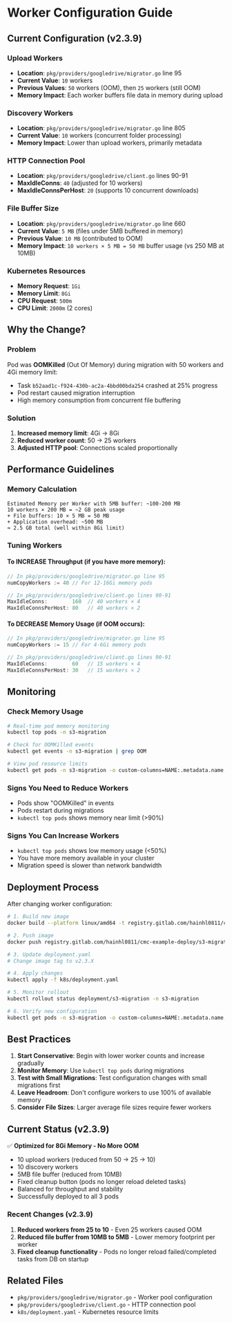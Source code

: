 # Worker Configuration Guide

## Current Configuration (v2.3.9)

### Upload Workers
- **Location**: `pkg/providers/googledrive/migrator.go` line 95
- **Current Value**: `10` workers
- **Previous Values**: `50` workers (OOM), then `25` workers (still OOM)
- **Memory Impact**: Each worker buffers file data in memory during upload

### Discovery Workers
- **Location**: `pkg/providers/googledrive/migrator.go` line 805
- **Current Value**: `10` workers (concurrent folder processing)
- **Memory Impact**: Lower than upload workers, primarily metadata

### HTTP Connection Pool
- **Location**: `pkg/providers/googledrive/client.go` lines 90-91
- **MaxIdleConns**: `40` (adjusted for 10 workers)
- **MaxIdleConnsPerHost**: `20` (supports 10 concurrent downloads)

### File Buffer Size
- **Location**: `pkg/providers/googledrive/migrator.go` line 660
- **Current Value**: `5 MB` (files under 5MB buffered in memory)
- **Previous Value**: `10 MB` (contributed to OOM)
- **Memory Impact**: `10 workers × 5 MB = 50 MB` buffer usage (vs 250 MB at 10MB)

### Kubernetes Resources
- **Memory Request**: `1Gi`
- **Memory Limit**: `8Gi`
- **CPU Request**: `500m`
- **CPU Limit**: `2000m` (2 cores)

## Why the Change?

### Problem
Pod was **OOMKilled** (Out Of Memory) during migration with 50 workers and 4Gi memory limit:
- Task `b52aad1c-f924-430b-ac2a-4bbd00bda254` crashed at 25% progress
- Pod restart caused migration interruption
- High memory consumption from concurrent file buffering

### Solution
1. **Increased memory limit**: 4Gi → 8Gi
2. **Reduced worker count**: 50 → 25 workers
3. **Adjusted HTTP pool**: Connections scaled proportionally

## Performance Guidelines

### Memory Calculation
```
Estimated Memory per Worker with 5MB buffer: ~100-200 MB
10 workers × 200 MB = ~2 GB peak usage
+ File buffers: 10 × 5 MB = 50 MB
+ Application overhead: ~500 MB
≈ 2.5 GB total (well within 8Gi limit)
```

### Tuning Workers

#### To INCREASE Throughput (if you have more memory):
```go
// In pkg/providers/googledrive/migrator.go line 95
numCopyWorkers := 40 // For 12-16Gi memory pods

// In pkg/providers/googledrive/client.go lines 90-91
MaxIdleConns:        160  // 40 workers × 4
MaxIdleConnsPerHost: 80   // 40 workers × 2
```

#### To DECREASE Memory Usage (if OOM occurs):
```go
// In pkg/providers/googledrive/migrator.go line 95
numCopyWorkers := 15 // For 4-6Gi memory pods

// In pkg/providers/googledrive/client.go lines 90-91
MaxIdleConns:        60   // 15 workers × 4
MaxIdleConnsPerHost: 30   // 15 workers × 2
```

## Monitoring

### Check Memory Usage
```bash
# Real-time pod memory monitoring
kubectl top pods -n s3-migration

# Check for OOMKilled events
kubectl get events -n s3-migration | grep OOM

# View pod resource limits
kubectl get pods -n s3-migration -o custom-columns=NAME:.metadata.name,MEMORY:.spec.containers[0].resources.limits.memory
```

### Signs You Need to Reduce Workers
- Pods show "OOMKilled" in events
- Pods restart during migrations
- `kubectl top pods` shows memory near limit (>90%)

### Signs You Can Increase Workers
- `kubectl top pods` shows low memory usage (<50%)
- You have more memory available in your cluster
- Migration speed is slower than network bandwidth

## Deployment Process

After changing worker configuration:

```bash
# 1. Build new image
docker build --platform linux/amd64 -t registry.gitlab.com/hainhl0811/cmc-example-deploy/s3-migration:v2.3.X .

# 2. Push image
docker push registry.gitlab.com/hainhl0811/cmc-example-deploy/s3-migration:v2.3.X

# 3. Update deployment.yaml
# Change image tag to v2.3.X

# 4. Apply changes
kubectl apply -f k8s/deployment.yaml

# 5. Monitor rollout
kubectl rollout status deployment/s3-migration -n s3-migration

# 6. Verify new configuration
kubectl get pods -n s3-migration -o custom-columns=NAME:.metadata.name,IMAGE:.spec.containers[0].image,MEMORY:.spec.containers[0].resources.limits.memory
```

## Best Practices

1. **Start Conservative**: Begin with lower worker counts and increase gradually
2. **Monitor Memory**: Use `kubectl top pods` during migrations
3. **Test with Small Migrations**: Test configuration changes with small migrations first
4. **Leave Headroom**: Don't configure workers to use 100% of available memory
5. **Consider File Sizes**: Larger average file sizes require fewer workers

## Current Status (v2.3.9)

✅ **Optimized for 8Gi Memory - No More OOM**
- 10 upload workers (reduced from 50 → 25 → 10)
- 10 discovery workers
- 5MB file buffer (reduced from 10MB)
- Fixed cleanup button (pods no longer reload deleted tasks)
- Balanced for throughput and stability
- Successfully deployed to all 3 pods

### Recent Changes (v2.3.9)
1. **Reduced workers from 25 to 10** - Even 25 workers caused OOM
2. **Reduced file buffer from 10MB to 5MB** - Lower memory footprint per worker
3. **Fixed cleanup functionality** - Pods no longer reload failed/completed tasks from DB on startup

## Related Files

- `pkg/providers/googledrive/migrator.go` - Worker pool configuration
- `pkg/providers/googledrive/client.go` - HTTP connection pool
- `k8s/deployment.yaml` - Kubernetes resource limits

